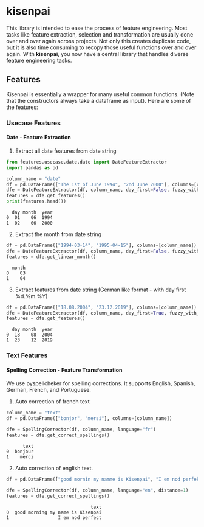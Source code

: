 # kisenpai

This library is intended to ease the process of feature engineering. Most tasks like feature extraction, selection and transformation are usually done over and over again across projects. Not only this creates duplicate code, but it is also time consuming to recopy those useful functions over and over again. With **kisenpai**, you now have a central library that handles diverse feature engineering tasks.

## Features
Kisenpai is essentially a wrapper for many useful common functions. (Note that the constructors always take a dataframe as input). Here are some of the features:

### Usecase Features

#### Date - Feature Extraction
1. Extract all date features from date string
```python
from features.usecase.date.date import DateFeatureExtractor
import pandas as pd

column_name = "date"
df = pd.DataFrame(["The 1st of June 1994", "2nd June 2000"], columns=[column_name])
dfe = DateFeatureExtractor(df, column_name, day_first=False, fuzzy_with_tokens=True)
features = dfe.get_features()
print(features.head())
``` 
```shell
  day month  year
0  01    06  1994
1  02    06  2000
```
2. Extract the month from date string
```python
df = pd.DataFrame(["1994-03-14", "1995-04-15"], columns=[column_name])
dfe = DateFeatureExtractor(df, column_name, day_first=False, fuzzy_with_tokens=False)
features = dfe.get_linear_month()
```
```shell
  month
0    03
1    04
```
3. Extract features from date string (German like format - with day first %d.%m.%Y)
```python
df = pd.DataFrame(["18.08.2004", "23.12.2019"], columns=[column_name])
dfe = DateFeatureExtractor(df, column_name, day_first=True, fuzzy_with_tokens=False)
features = dfe.get_features()
```
```shell
  day month  year
0  18    08  2004
1  23    12  2019
```

### Text Features

#### Spelling Correction - Feature Transformation
We use pyspellcheker for spelling corrections. It supports English, Spanish, German, French, and Portuguese.
1. Auto correction of french text
```python
column_name = "text"
df = pd.DataFrame(["bonjor", "mersi"], columns=[column_name])

dfe = SpellingCorrector(df, column_name, language="fr")
features = dfe.get_correct_spellings()
```
```shell
      text
0  bonjour
1    merci
```
2. Auto correction of english text.
```python
df = pd.DataFrame(["good mornin my namme is Kisenpai", "I em nod perfekt"], columns=[column_name])

dfe = SpellingCorrector(df, column_name, language="en", distance=1)
features = dfe.get_correct_spellings()
```
```shell
                               text
0  good morning my name is Kisenpai
1                  I em nod perfect
```
